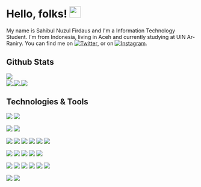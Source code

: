 <!-- ### Hi there 👋 -->

<!-- <a href="https://github.com/sahibul-nf/sahibul-nf">
  <img align="center" src="https://frontendjoe.com/images/wallpapers/squares.png" />
</a> -->

# Hello, folks! <img src="https://raw.githubusercontent.com/MartinHeinz/MartinHeinz/master/wave.gif" width="30px">

My name is Sahibul Nuzul Firdaus and I'm a Information Technology Student. I'm from Indonesia, living in Aceh and currently studying at UIN Ar-Raniry. You can find me on [![Twitter][1.2]][1],  or on [![Instagram][3.2]][3].


## Github Stats

<a href="https://github.com/sahibul-nf/sahibul-nf">
  <img align="center" src="https://github-readme-stats.vercel.app/api?username=sahibul-nf&count_private=true&show_icons=true&title_color=00add8&bg_color=24292e&text_color=f6f8fa&icon_color=00add8&border_radius=16" />
</a>
<div style="width:10px; color:red;"></div>
<a href="https://github.com/sahibul-nf/sahibul-nf">
  <img align="center" src="https://github-readme-stats.vercel.app/api/top-langs/?username=sahibul-nf&exclude_repo=elearning-api,ecommerse-api&langs_count=3&border_radius=16&border_color=d1d5da" />
</a>
<a href="https://github.com/sahibul-nf/sahibul-nf.github.io">
  <img align="center" src="https://github-readme-stats.vercel.app/api/pin/?username=sahibul-nf&repo=sahibul-nf.github.io&show_owner=true&border_radius=16&border_color=d1d5da" />
</a>
<a href="https://github.com/sahibul-nf/elearning-api">
  <img align="center" src="https://github-readme-stats.vercel.app/api/pin/?username=sahibul-nf&repo=elearning-api&show_owner=true&border_radius=16&border_color=d1d5da" />
</a>


## Technologies & Tools

![](https://img.shields.io/badge/OS-Linux-informational?style=flat&logo=linux&logoColor=white&color=00add8)
![](https://img.shields.io/badge/OS-Android-informational?style=flat&logo=android&logoColor=white&color=00add8)

![](https://img.shields.io/badge/Editor-VSCode-informational?style=flat&logo=visual-studio-code&logoColor=white&color=00add8)
![](https://img.shields.io/badge/Editor-IntelliJ_IDEA-informational?style=flat&logo=intellij-idea&logoColor=white&color=00add8)

![](https://img.shields.io/badge/Code-Dart-informational?style=flat&logo=dart&logoColor=white&color=00add8)
![](https://img.shields.io/badge/Code-JavaScript-informational?style=flat&logo=javascript&logoColor=white&color=00add8)
![](https://img.shields.io/badge/Code-Golang-informational?style=flat&logo=go&logoColor=white&color=00add8)
![](https://img.shields.io/badge/Code-Java-informational?style=flat&logo=java&logoColor=white&color=00add8)
![](https://img.shields.io/badge/Code-PHP-informational?style=flat&logo=php&logoColor=white&color=00add8)
![](https://img.shields.io/badge/Shell-Bash-informational?style=flat&logo=gnu-bash&logoColor=white&color=00add8)

![](https://img.shields.io/badge/Framework-Flutter-informational?style=flat&logo=flutter&logoColor=white&color=00add8)
![](https://img.shields.io/badge/Framework-Vue-informational?style=flat&logo=vue-dot-js&logoColor=white&color=00add8)
![](https://img.shields.io/badge/Framework-Laravel-informational?style=flat&logo=laravel&logoColor=white&color=00add8)
![](https://img.shields.io/badge/Framework-Spring-Boot-informational?style=flat&logo=laravel&logoColor=white&color=00add8)
![](https://img.shields.io/badge/Framework-Express-informational?style=flat&logo=laravel&logoColor=white&color=00add8)

![](https://img.shields.io/badge/Tools-Figma-informational?style=flat&logo=figma&logoColor=white&color=00add8)
![](https://img.shields.io/badge/Tools-MySQL-informational?style=flat&logo=mysql&logoColor=white&color=00add8)
![](https://img.shields.io/badge/Tools-Docker-informational?style=flat&logo=docker&logoColor=white&color=00add8)
![](https://img.shields.io/badge/Tools-Apache-informational?style=flat&logo=apache&logoColor=white&color=00add8)
![](https://img.shields.io/badge/Tools-ApacheMaven-informational?style=flat&logo=apache-maven&logoColor=white&color=00add8)
![](https://img.shields.io/badge/Tools-Apache-Storm-informational?style=flat&logo=apache-storm&logoColor=white&color=00add8)

![](https://img.shields.io/badge/Cloud-Heroku-informational?style=flat&logo=heroku&logoColor=white&color=00add8)
![](https://img.shields.io/badge/Cloud-Alibaba-informational?style=flat&logo=alibaba-cloud&logoColor=white&color=00add8)


[1.1]: http://i.imgur.com/tXSoThF.png (twitter icon)
[2.1]: http://i.imgur.com/0o48UoR.png (github icon with padding)

<!-- icons without padding -->

[1.2]: http://i.imgur.com/wWzX9uB.png (twitter icon)
[2.2]: http://i.imgur.com/9I6NRUm.png (github icon without padding)
[3.2]: https://raw.githubusercontent.com/MartinHeinz/MartinHeinz/master/linkedin-3-16.png (LinkedIn icon)


<!-- links to your social media accounts -->

[1]: https://twitter.com/sahibul_nf
[2]: https://github.com/sahibul-nf
[3]: https://www.linkedin.com/in/sahibul-nf

